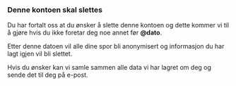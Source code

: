 ### Denne kontoen skal slettes

Du har fortalt oss at du ønsker å slette denne kontoen og dette kommer vi til å
gjøre hvis du ikke foretar deg noe annet før **@dato**.

Etter denne datoen vil alle dine spor bli anonymisert og informasjon du har lagt
igjen vil bli slettet.

Hvis du ønsker kan vi samle sammen alle data vi har lagret om deg og sende det
til deg på e-post.